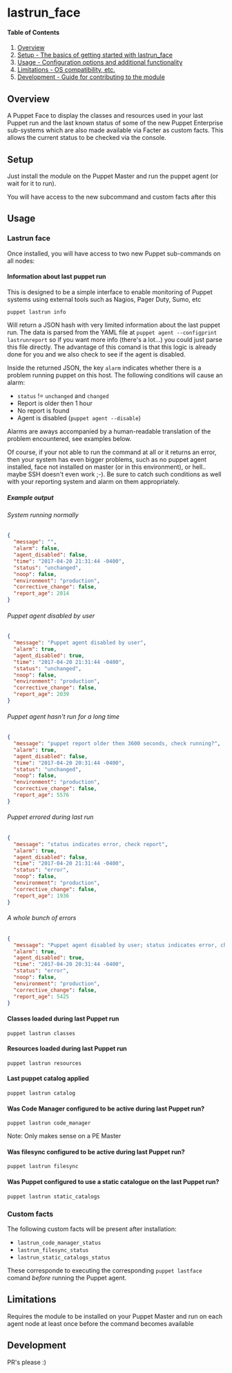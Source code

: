 # lastrun_face

#### Table of Contents

1. [Overview](#overview)
2. [Setup - The basics of getting started with lastrun_face](#setup)
3. [Usage - Configuration options and additional functionality](#usage)
4. [Limitations - OS compatibility, etc.](#limitations)
5. [Development - Guide for contributing to the module](#development)

## Overview

A Puppet Face to display the classes and resources used in your last Puppet run and the last known status of some of the new Puppet Enterprise sub-systems which are also made available via Facter as custom facts.  This allows the current status to be checked via the console.

## Setup

Just install the module on the Puppet Master and run the puppet agent (or wait
for it to run).

You will have access to the new subcommand and custom facts after this


## Usage

### Lastrun face
Once installed, you will have access to two new Puppet sub-commands on all
nodes:


#### Information about last puppet run
This is designed to be a simple interface to enable monitoring of Puppet systems using external tools such as Nagios, Pager Duty, Sumo, etc

```shell
puppet lastrun info
```
Will return a JSON hash with very limited information about the last puppet run.  The data is parsed from the YAML file at `puppet agent --configprint lastrunreport` so if you want more info (there's a lot...) you could just parse this file directly.  The advantage of this comand is that this logic is already done for you and we also check to see if the agent is disabled.

Inside the returned JSON, the key `alarm` indicates whether there is a problem running puppet on this host.  The following conditions will cause an alarm:
* `status` != `unchanged` and `changed`
* Report is older then 1 hour
* No report is found
* Agent is disabled (`puppet agent --disable`)

Alarms are aways accompanied by a human-readable translation of the problem encountered, see examples below.

Of course, if your not able to run the command at all or it returns an error, then your system has even bigger problems, such as no puppet agent installed, face not installed on master (or in this environment), or hell.. maybe SSH doesn't even work ;-).  Be sure to catch such conditions as well with your reporting system and alarm on them appropriately.

##### Example output

###### System running normally
```json
{
  "message": "",
  "alarm": false,
  "agent_disabled": false,
  "time": "2017-04-20 21:31:44 -0400",
  "status": "unchanged",
  "noop": false,
  "environment": "production",
  "corrective_change": false,
  "report_age": 2014
}
```

###### Puppet agent disabled by user
```json
{
  "message": "Puppet agent disabled by user",
  "alarm": true,
  "agent_disabled": true,
  "time": "2017-04-20 21:31:44 -0400",
  "status": "unchanged",
  "noop": false,
  "environment": "production",
  "corrective_change": false,
  "report_age": 2039
}
```

###### Puppet agent hasn't run for a long time
```json
{
  "message": "puppet report older then 3600 seconds, check running?",
  "alarm": true,
  "agent_disabled": false,
  "time": "2017-04-20 20:31:44 -0400",
  "status": "unchanged",
  "noop": false,
  "environment": "production",
  "corrective_change": false,
  "report_age": 5576
}
```

###### Puppet errored during last run
```json
{
  "message": "status indicates error, check report",
  "alarm": true,
  "agent_disabled": false,
  "time": "2017-04-20 21:31:44 -0400",
  "status": "error",
  "noop": false,
  "environment": "production",
  "corrective_change": false,
  "report_age": 1936
}
```

###### A whole bunch of errors
```json
{
  "message": "Puppet agent disabled by user; status indicates error, check report; puppet report older then 3600 seconds, check running?",
  "alarm": true,
  "agent_disabled": true,
  "time": "2017-04-20 20:31:44 -0400",
  "status": "error",
  "noop": false,
  "environment": "production",
  "corrective_change": false,
  "report_age": 5425
}
```


#### Classes loaded during last Puppet run

```shell
puppet lastrun classes
```

#### Resources loaded during last Puppet run

```shell
puppet lastrun resources
```

#### Last puppet catalog applied

```shell
puppet lastrun catalog
```

#### Was Code Manager configured to be active during last Puppet run?

```shell
puppet lastrun code_manager
```
Note:  Only makes sense on a PE Master

#### Was filesync configured to be active during last Puppet run?

```shell
puppet lastrun filesync
```

#### Was Puppet configured to use a static catalogue on the last Puppet run?

```shell
puppet lastrun static_catalogs
```

### Custom facts
The following custom facts will be present after installation:
* `lastrun_code_manager_status`
* `lastrun_filesync_status`
* `lastrun_static_catalogs_status`

These corresponde to executing the corresponding `puppet lastface` comand _before_ running the Puppet agent.

## Limitations

Requires the module to be installed on your Puppet Master and run on each
agent node at least once before the command becomes available

## Development
PR's please :)
